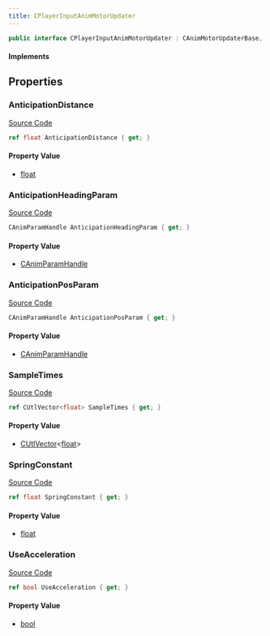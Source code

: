 ```yaml
---
title: CPlayerInputAnimMotorUpdater
---
```


```csharp
public interface CPlayerInputAnimMotorUpdater : CAnimMotorUpdaterBase, ISchemaClass<CAnimMotorUpdaterBase>, ISchemaClass<CPlayerInputAnimMotorUpdater>, ISchemaField, ISchemaClass, INativeHandle
```

#### Implements

## Properties

### AnticipationDistance

[Source Code](https://github.com/swiftly-solution/swiftlys2/blob/main/managed/src/SwiftlyS2.Generated/Schemas/Interfaces/CPlayerInputAnimMotorUpdater.cs#L21)

```csharp
ref float AnticipationDistance { get; }
```

#### Property Value

- [float](https://learn.microsoft.com/dotnet/api/system.single)

### AnticipationHeadingParam

[Source Code](https://github.com/swiftly-solution/swiftlys2/blob/main/managed/src/SwiftlyS2.Generated/Schemas/Interfaces/CPlayerInputAnimMotorUpdater.cs#L25)

```csharp
CAnimParamHandle AnticipationHeadingParam { get; }
```

#### Property Value

- [CAnimParamHandle](/docs/api/shared/schemadefinitions/canimparamhandle)

### AnticipationPosParam

[Source Code](https://github.com/swiftly-solution/swiftlys2/blob/main/managed/src/SwiftlyS2.Generated/Schemas/Interfaces/CPlayerInputAnimMotorUpdater.cs#L23)

```csharp
CAnimParamHandle AnticipationPosParam { get; }
```

#### Property Value

- [CAnimParamHandle](/docs/api/shared/schemadefinitions/canimparamhandle)

### SampleTimes

[Source Code](https://github.com/swiftly-solution/swiftlys2/blob/main/managed/src/SwiftlyS2.Generated/Schemas/Interfaces/CPlayerInputAnimMotorUpdater.cs#L17)

```csharp
ref CUtlVector<float> SampleTimes { get; }
```

#### Property Value

- [CUtlVector](/docs/api/-1)<[float](https://learn.microsoft.com/dotnet/api/system.single)>

### SpringConstant

[Source Code](https://github.com/swiftly-solution/swiftlys2/blob/main/managed/src/SwiftlyS2.Generated/Schemas/Interfaces/CPlayerInputAnimMotorUpdater.cs#L19)

```csharp
ref float SpringConstant { get; }
```

#### Property Value

- [float](https://learn.microsoft.com/dotnet/api/system.single)

### UseAcceleration

[Source Code](https://github.com/swiftly-solution/swiftlys2/blob/main/managed/src/SwiftlyS2.Generated/Schemas/Interfaces/CPlayerInputAnimMotorUpdater.cs#L27)

```csharp
ref bool UseAcceleration { get; }
```

#### Property Value

- [bool](https://learn.microsoft.com/dotnet/api/system.boolean)

